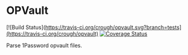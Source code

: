# OPVault

[![Build Status](https://travis-ci.org/crough/opvault.svg?branch=tests](https://travis-ci.org/crough/opvault) [![Coverage Status](https://coveralls.io/repos/crough/opvault/badge.svg?branch=master&service=github)](https://coveralls.io/github/crough/opvault?branch=master)

Parse 1Password opvault files.
